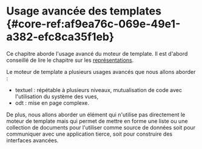 # Usage avancée des templates {#core-ref:af9ea76c-069e-49e1-a382-efc8ca35f1eb}

Ce chapitre aborde l'usage avancé du moteur de template. Il est d'abord
conseillé de lire le chapitre sur les [représentations][template].

Le moteur de template a plusieurs usages avancés que nous allons aborder :

* textuel : répétable à plusieurs niveaux, mutualisation de code avec 
l'utilisation du système des vues,
* odt : mise en page complexe.

De plus, nous allons aborder un élément qui n'utilise pas directement le moteur
de template mais qui permet de mettre en forme une liste ou une collection de
documents pour l'utiliser comme source de données soit pour communiquer avec une
application tierce, soit pour construire des interfaces avancées.

<!-- links -->
[template]:       #core-ref:9073f5b0-3cde-4690-a7a2-ffb5c4c7b94f